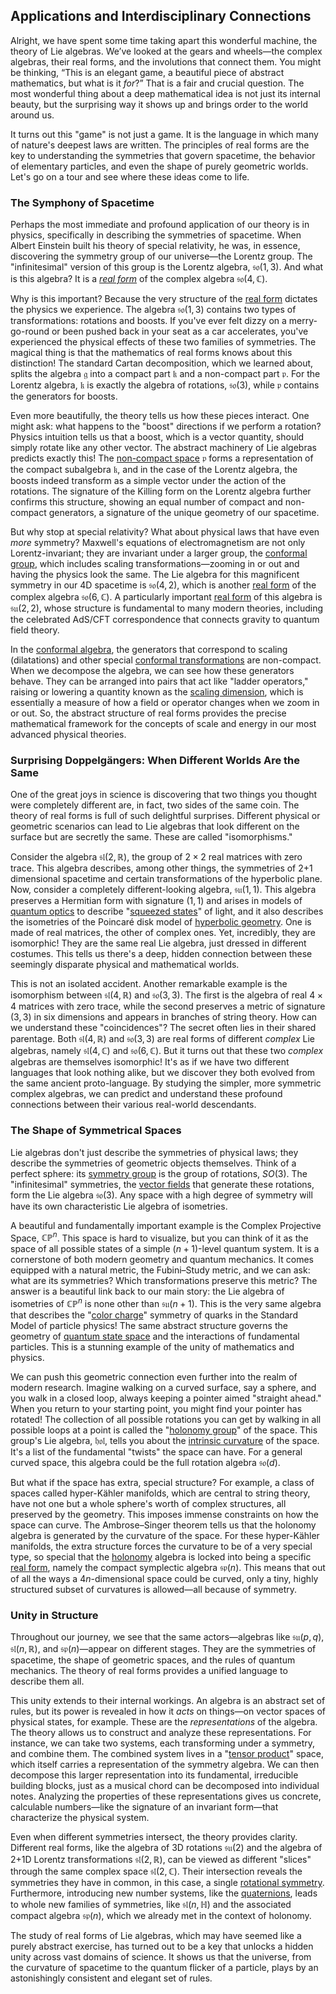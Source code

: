 ## Applications and Interdisciplinary Connections

Alright, we have spent some time taking apart this wonderful machine, the theory of Lie algebras. We’ve looked at the gears and wheels—the complex algebras, their real forms, and the involutions that connect them. You might be thinking, “This is an elegant game, a beautiful piece of abstract mathematics, but what is it *for*?” That is a fair and crucial question. The most wonderful thing about a deep mathematical idea is not just its internal beauty, but the surprising way it shows up and brings order to the world around us.

It turns out this "game" is not just a game. It is the language in which many of nature's deepest laws are written. The principles of real forms are the key to understanding the symmetries that govern spacetime, the behavior of elementary particles, and even the shape of purely geometric worlds. Let's go on a tour and see where these ideas come to life.

### The Symphony of Spacetime

Perhaps the most immediate and profound application of our theory is in physics, specifically in describing the symmetries of spacetime. When Albert Einstein built his theory of special relativity, he was, in essence, discovering the symmetry group of our universe—the Lorentz group. The "infinitesimal" version of this group is the Lorentz algebra, $\mathfrak{so}(1,3)$. And what is this algebra? It is a *[real form](@article_id:193372)* of the complex algebra $\mathfrak{so}(4, \mathbb{C})$.

Why is this important? Because the very structure of the [real form](@article_id:193372) dictates the physics we experience. The algebra $\mathfrak{so}(1,3)$ contains two types of transformations: rotations and boosts. If you've ever felt dizzy on a merry-go-round or been pushed back in your seat as a car accelerates, you've experienced the physical effects of these two families of symmetries. The magical thing is that the mathematics of real forms knows about this distinction! The standard Cartan decomposition, which we learned about, splits the algebra $\mathfrak{g}$ into a compact part $\mathfrak{k}$ and a non-compact part $\mathfrak{p}$. For the Lorentz algebra, $\mathfrak{k}$ is exactly the algebra of rotations, $\mathfrak{so}(3)$, while $\mathfrak{p}$ contains the generators for boosts.

Even more beautifully, the theory tells us how these pieces interact. One might ask: what happens to the "boost" directions if we perform a rotation? Physics intuition tells us that a boost, which is a vector quantity, should simply rotate like any other vector. The abstract machinery of Lie algebras predicts exactly this! The [non-compact space](@article_id:154545) $\mathfrak{p}$ forms a representation of the compact subalgebra $\mathfrak{k}$, and in the case of the Lorentz algebra, the boosts indeed transform as a simple vector under the action of the rotations. The signature of the Killing form on the Lorentz algebra further confirms this structure, showing an equal number of compact and non-compact generators, a signature of the unique geometry of our spacetime.

But why stop at special relativity? What about physical laws that have even *more* symmetry? Maxwell's equations of electromagnetism are not only Lorentz-invariant; they are invariant under a larger group, the [conformal group](@article_id:155692), which includes scaling transformations—zooming in or out and having the physics look the same. The Lie algebra for this magnificent symmetry in our 4D spacetime is $\mathfrak{so}(4,2)$, which is another [real form](@article_id:193372) of the complex algebra $\mathfrak{so}(6, \mathbb{C})$. A particularly important [real form](@article_id:193372) of this algebra is $\mathfrak{su}(2,2)$, whose structure is fundamental to many modern theories, including the celebrated AdS/CFT correspondence that connects gravity to quantum field theory.

In the [conformal algebra](@article_id:158560), the generators that correspond to scaling (dilatations) and other special [conformal transformations](@article_id:159369) are non-compact. When we decompose the algebra, we can see how these generators behave. They can be arranged into pairs that act like "ladder operators," raising or lowering a quantity known as the [scaling dimension](@article_id:145021), which is essentially a measure of how a field or operator changes when we zoom in or out. So, the abstract structure of real forms provides the precise mathematical framework for the concepts of scale and energy in our most advanced physical theories.

### Surprising Doppelgängers: When Different Worlds Are the Same

One of the great joys in science is discovering that two things you thought were completely different are, in fact, two sides of the same coin. The theory of real forms is full of such delightful surprises. Different physical or geometric scenarios can lead to Lie algebras that look different on the surface but are secretly the same. These are called "isomorphisms."

Consider the algebra $\mathfrak{sl}(2, \mathbb{R})$, the group of $2 \times 2$ real matrices with zero trace. This algebra describes, among other things, the symmetries of 2+1 dimensional spacetime and certain transformations of the hyperbolic plane. Now, consider a completely different-looking algebra, $\mathfrak{su}(1,1)$. This algebra preserves a Hermitian form with signature $(1,1)$ and arises in models of [quantum optics](@article_id:140088) to describe "[squeezed states](@article_id:148391)" of light, and it also describes the isometries of the Poincaré disk model of [hyperbolic geometry](@article_id:157960). One is made of real matrices, the other of complex ones. Yet, incredibly, they are isomorphic! They are the same real Lie algebra, just dressed in different costumes. This tells us there's a deep, hidden connection between these seemingly disparate physical and mathematical worlds.

This is not an isolated accident. Another remarkable example is the isomorphism between $\mathfrak{sl}(4, \mathbb{R})$ and $\mathfrak{so}(3,3)$. The first is the algebra of real $4 \times 4$ matrices with zero trace, while the second preserves a metric of signature $(3,3)$ in six dimensions and appears in branches of string theory. How can we understand these "coincidences"? The secret often lies in their shared parentage. Both $\mathfrak{sl}(4, \mathbb{R})$ and $\mathfrak{so}(3,3)$ are real forms of different *complex* Lie algebras, namely $\mathfrak{sl}(4, \mathbb{C})$ and $\mathfrak{so}(6, \mathbb{C})$. But it turns out that these two *complex* algebras are themselves isomorphic! It's as if we have two different languages that look nothing alike, but we discover they both evolved from the same ancient proto-language. By studying the simpler, more symmetric complex algebras, we can predict and understand these profound connections between their various real-world descendants.

### The Shape of Symmetrical Spaces

Lie algebras don't just describe the symmetries of physical laws; they describe the symmetries of geometric objects themselves. Think of a perfect sphere: its [symmetry group](@article_id:138068) is the group of rotations, $SO(3)$. The "infinitesimal" symmetries, the [vector fields](@article_id:160890) that generate these rotations, form the Lie algebra $\mathfrak{so}(3)$. Any space with a high degree of symmetry will have its own characteristic Lie algebra of isometries.

A beautiful and fundamentally important example is the Complex Projective Space, $\mathbb{CP}^n$. This space is hard to visualize, but you can think of it as the space of all possible states of a simple $(n+1)$-level quantum system. It is a cornerstone of both modern geometry and quantum mechanics. It comes equipped with a natural metric, the Fubini–Study metric, and we can ask: what are its symmetries? Which transformations preserve this metric? The answer is a beautiful link back to our main story: the Lie algebra of isometries of $\mathbb{CP}^n$ is none other than $\mathfrak{su}(n+1)$. This is the very same algebra that describes the "[color charge](@article_id:151430)" symmetry of quarks in the Standard Model of particle physics! The same abstract structure governs the geometry of [quantum state space](@article_id:197379) and the interactions of fundamental particles. This is a stunning example of the unity of mathematics and physics.

We can push this geometric connection even further into the realm of modern research. Imagine walking on a curved surface, say a sphere, and you walk in a closed loop, always keeping a pointer aimed "straight ahead." When you return to your starting point, you might find your pointer has rotated! The collection of all possible rotations you can get by walking in all possible loops at a point is called the "[holonomy group](@article_id:159603)" of the space. This group's Lie algebra, $\mathfrak{hol}$, tells you about the [intrinsic curvature](@article_id:161207) of the space. It's a list of the fundamental "twists" the space can have. For a general curved space, this algebra could be the full rotation algebra $\mathfrak{so}(d)$.

But what if the space has extra, special structure? For example, a class of spaces called hyper-Kähler manifolds, which are central to string theory, have not one but a whole sphere's worth of complex structures, all preserved by the geometry. This imposes immense constraints on how the space can curve. The Ambrose–Singer theorem tells us that the holonomy algebra is generated by the curvature of the space. For these hyper-Kähler manifolds, the extra structure forces the curvature to be of a very special type, so special that the [holonomy](@article_id:136557) algebra is locked into being a specific [real form](@article_id:193372), namely the compact symplectic algebra $\mathfrak{sp}(n)$. This means that out of all the ways a $4n$-dimensional space could be curved, only a tiny, highly structured subset of curvatures is allowed—all because of symmetry.

### Unity in Structure

Throughout our journey, we see that the same actors—algebras like $\mathfrak{su}(p,q)$, $\mathfrak{sl}(n,\mathbb{R})$, and $\mathfrak{sp}(n)$—appear on different stages. They are the symmetries of spacetime, the shape of geometric spaces, and the rules of quantum mechanics. The theory of real forms provides a unified language to describe them all.

This unity extends to their internal workings. An algebra is an abstract set of rules, but its power is revealed in how it *acts* on things—on vector spaces of physical states, for example. These are the *representations* of the algebra. The theory allows us to construct and analyze these representations. For instance, we can take two systems, each transforming under a symmetry, and combine them. The combined system lives in a "[tensor product](@article_id:140200)" space, which itself carries a representation of the symmetry algebra. We can then decompose this larger representation into its fundamental, irreducible building blocks, just as a musical chord can be decomposed into individual notes. Analyzing the properties of these representations gives us concrete, calculable numbers—like the signature of an invariant form—that characterize the physical system.

Even when different symmetries intersect, the theory provides clarity. Different real forms, like the algebra of 3D rotations $\mathfrak{su}(2)$ and the algebra of 2+1D Lorentz transformations $\mathfrak{sl}(2, \mathbb{R})$, can be viewed as different "slices" through the same complex space $\mathfrak{sl}(2, \mathbb{C})$. Their intersection reveals the symmetries they have in common, in this case, a single [rotational symmetry](@article_id:136583). Furthermore, introducing new number systems, like the [quaternions](@article_id:146529), leads to whole new families of symmetries, like $\mathfrak{sl}(n, \mathbb{H})$ and the associated compact algebra $\mathfrak{sp}(n)$, which we already met in the context of holonomy.

The study of real forms of Lie algebras, which may have seemed like a purely abstract exercise, has turned out to be a key that unlocks a hidden unity across vast domains of science. It shows us that the universe, from the curvature of spacetime to the quantum flicker of a particle, plays by an astonishingly consistent and elegant set of rules.